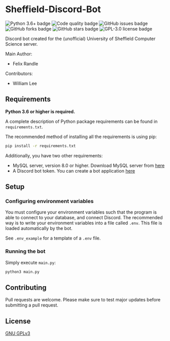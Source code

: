 # Sheffield-Discord-Bot

![Python 3.6+ badge](https://img.shields.io/badge/python-3.6%2B-blue)
![Code quality badge](https://img.shields.io/codefactor/grade/github/FelixRandle/Sheffield-Discord-Bot/master)
![GitHub issues badge](https://img.shields.io/github/issues/FelixRandle/Sheffield-Discord-Bot)
![GitHub forks badge](https://img.shields.io/github/forks/FelixRandle/Sheffield-Discord-Bot)
![GitHub stars badge](https://img.shields.io/github/stars/FelixRandle/Sheffield-Discord-Bot)
![GPL-3.0 license badge](https://img.shields.io/github/license/FelixRandle/Sheffield-Discord-Bot)

Discord bot created for the (unofficial) University of Sheffield Computer Science server.

Main Author:

- Felix Randle

Contributors:

- William Lee

## Requirements

**Python 3.6 or higher is required.**

A complete description of Python package requirements can be found in `requirements.txt`.

The recommended method of installing all the requirements is using pip:

```bash
pip install -r requirements.txt
```

Additionally, you have two other requirements:

- MySQL server, version 8.0 or higher. Download MySQL server from [here](https://dev.mysql.com/downloads/mysql/)
- A Discord bot token. You can create a bot application [here](https://discord.com/developers/docs/intro#bots-and-apps)

## Setup

### Configuring environment variables

You must configure your environment variables such that the program is able to connect to your database, and connect Discord. The recommended way is to write your environment variables into a file called `.env`. This file is loaded automatically by the bot.

See `.env_example` for a template of a `.env` file.

### Running the bot

Simply execute `main.py`:

```bash
python3 main.py
```

## Contributing

Pull requests are welcome.
Please make sure to test major updates before submitting a pull request.

## License

[GNU GPLv3](https://choosealicense.com/licenses/gpl-3.0/)
